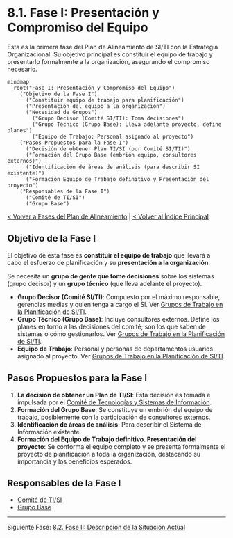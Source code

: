 # 8.1. Fase I: Presentación y Compromiso del Equipo

Esta es la primera fase del Plan de Alineamiento de SI/TI con la Estrategia Organizacional. Su objetivo principal es constituir el equipo de trabajo y presentarlo formalmente a la organización, asegurando el compromiso necesario.

```mermaid
mindmap
  root("Fase I: Presentación y Compromiso del Equipo")
    ("Objetivo de la Fase I")
      ("Constituir equipo de trabajo para planificación")
      ("Presentación del equipo a la organización")
      ("Necesidad de Grupos")
        ("Grupo Decisor (Comité SI/TI): Toma decisiones")
        ("Grupo Técnico (Grupo Base): Lleva adelante proyecto, define planes")
        ("Equipo de Trabajo: Personal asignado al proyecto")
    ("Pasos Propuestos para la Fase I")
      ("Decisión de obtener Plan TI/SI (por Comité SI/TI)")
      ("Formación del Grupo Base (embrión equipo, consultores externos)")
      ("Identificación de áreas de análisis (para describir SI existente)")
      ("Formación Equipo de Trabajo definitivo y Presentación del proyecto")
    ("Responsables de la Fase I")
      ("Comité de TI/SI")
      ("Grupo Base")
```

[< Volver a Fases del Plan de Alineamiento](./08_Fases_Plan_Alineamiento.md) | [< Volver al Índice Principal](./00_Indice_SI_TI.md)

## Objetivo de la Fase I

El objetivo de esta fase es **constituir el equipo de trabajo** que llevará a cabo el esfuerzo de planificación y su **presentación a la organización**.

Se necesita un **grupo de gente que tome decisiones** sobre los sistemas (grupo decisor) y un **grupo técnico** (que lleva adelante el proyecto).

*   **Grupo Decisor (Comité SI/TI)**: Compuesto por el máximo responsable, gerencias medias y quien tenga a cargo el SI. Ver [Grupos de Trabajo en la Planificación de SI/TI](./07_Grupos_Trabajo_Planificacion.md#1-comité-de-tecnologías-y-sistemas-de-información-comité-de-siti).
*   **Grupo Técnico (Grupo Base)**: Incluye consultores externos. Define los planes en torno a las decisiones del comité; son los que saben de sistemas o cómo gestionarlos. Ver [Grupos de Trabajo en la Planificación de SI/TI](./07_Grupos_Trabajo_Planificacion.md#3-grupo-base).
*   **Equipo de Trabajo**: Personal y personas de departamentos usuarios asignado al proyecto. Ver [Grupos de Trabajo en la Planificación de SI/TI](./07_Grupos_Trabajo_Planificacion.md#2-equipo-de-trabajo).

## Pasos Propuestos para la Fase I

1.  **La decisión de obtener un Plan de TI/SI**: Esta decisión es tomada e impulsada por el [Comité de Tecnologías y Sistemas de Información](./07_Grupos_Trabajo_Planificacion.md#1-comité-de-tecnologías-y-sistemas-de-información-comité-de-siti).
2.  **Formación del Grupo Base**: Se constituye un embrión del equipo de trabajo, posiblemente con la participación de consultores externos.
3.  **Identificación de áreas de análisis**: Para describir el Sistema de Información existente.
4.  **Formación del Equipo de Trabajo definitivo. Presentación del proyecto**: Se conforma el equipo completo y se presenta formalmente el proyecto de planificación a toda la organización, destacando su importancia y los beneficios esperados.

## Responsables de la Fase I

*   [Comité de TI/SI](./07_Grupos_Trabajo_Planificacion.md#1-comité-de-tecnologías-y-sistemas-de-información-comité-de-siti)
*   [Grupo Base](./07_Grupos_Trabajo_Planificacion.md#3-grupo-base)

---

Siguiente Fase: [8.2. Fase II: Descripción de la Situación Actual](./08b_Fase_II_Descripcion_Situacion_Actual.md) 